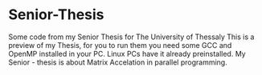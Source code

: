 # Senior-Thesis
Some code from my Senior Thesis for The University of Thessaly
This is a preview of my Thesis, for you to run them you need some GCC and OpenMP installed in your PC.
Linux PCs have it already preinstalled. 
My Senior - thesis is about Matrix Accelation in parallel programming.
